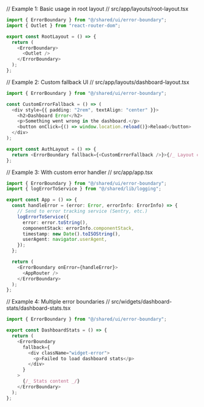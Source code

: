 // Example 1: Basic usage in root layout
// src/app/layouts/root-layout.tsx

```typescript
import { ErrorBoundary } from "@/shared/ui/error-boundary";
import { Outlet } from "react-router-dom";

export const RootLayout = () => {
  return (
    <ErrorBoundary>
      <Outlet />
    </ErrorBoundary>
  );
};
```

// Example 2: Custom fallback UI
// src/app/layouts/dashboard-layout.tsx

```typescript
import { ErrorBoundary } from "@/shared/ui/error-boundary";

const CustomErrorFallback = () => (
  <div style={{ padding: "2rem", textAlign: "center" }}>
    <h2>Dashboard Error</h2>
    <p>Something went wrong in the dashboard.</p>
    <button onClick={() => window.location.reload()}>Reload</button>
  </div>
);

export const AuthLayout = () => {
  return <ErrorBoundary fallback={<CustomErrorFallback />}>{/_ Layout content _/}</ErrorBoundary>;
};
```

// Example 3: With custom error handler
// src/app/app.tsx

```typescript
import { ErrorBoundary } from "@/shared/ui/error-boundary";
import { logErrorToService } from "@/shared/lib/logging";

export const App = () => {
  const handleError = (error: Error, errorInfo: ErrorInfo) => {
    // Send to error tracking service (Sentry, etc.)
    logErrorToService({
      error: error.toString(),
      componentStack: errorInfo.componentStack,
      timestamp: new Date().toISOString(),
      userAgent: navigator.userAgent,
    });
  };

  return (
    <ErrorBoundary onError={handleError}>
      <AppRouter />
    </ErrorBoundary>
  );
};
```

// Example 4: Multiple error boundaries
// src/widgets/dashboard-stats/dashboard-stats.tsx

```typescript
import { ErrorBoundary } from "@/shared/ui/error-boundary";

export const DashboardStats = () => {
  return (
    <ErrorBoundary
      fallback={
        <div className="widget-error">
          <p>Failed to load dashboard stats</p>
        </div>
      }
    >
      {/_ Stats content _/}
    </ErrorBoundary>
  );
};
```
